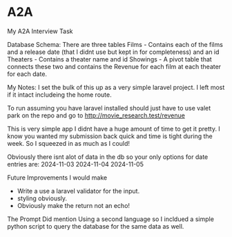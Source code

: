 # A2A
My A2A Interview Task

Database Schema:
There are three tables
Films - Contains each of the films and a release date (that I didnt use but kept in for completeness) and an id
Theaters - Contains a theater name and id
Showings - A pivot table that connects these two and contains the Revenue for each film at each theater for each date. 

My Notes:
I set the bulk of this up as a very simple laravel project. I left most if it intact includeing the home route. 

To run assuming you have laravel installed should just have to use valet park on the repo and go to 
http://movie_research.test/revenue

This is very simple app I didnt have a huge amount of time to get it pretty. I know you wanted my submission back quick and time is tight during the week. So I squeezed in as much as I could!

Obviously there isnt alot of data in the db so your only options for date entries are:
2024-11-03
2024-11-04
2024-11-05

Future Improvements I would make
- Write a use a laravel validator for the input. 
- styling obviously.
- Obviously make the return not an echo!

The Prompt Did mention Using a second language so I incldued a simple python script to query the database for the same data as well. 
